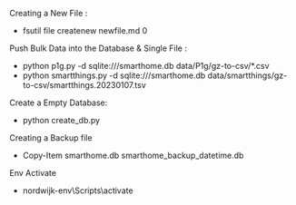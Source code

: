 Creating a New File : 
 - fsutil file createnew newfile.md 0

Push Bulk Data into the Database & Single File : 
 - python p1g.py -d sqlite:///smarthome.db data/P1g/gz-to-csv/*.csv
 - python smartthings.py -d sqlite:///smarthome.db data/smartthings/gz-to-csv/smartthings.20230107.tsv

Create a Empty Database:
- python create_db.py

Creating a Backup file
- Copy-Item smarthome.db smarthome_backup_datetime.db

Env Activate
- nordwijk-env\Scripts\activate